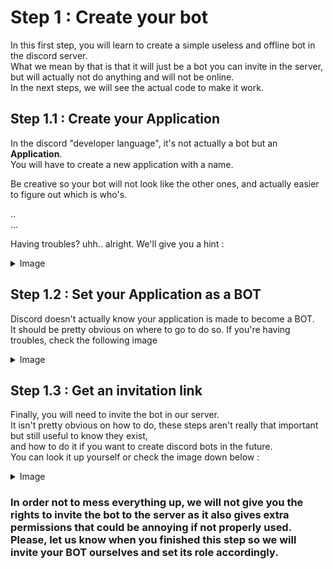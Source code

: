 # Step 1 : Create your bot

In this first step, you will learn to create a simple useless and offline bot in the discord server.  
What we mean by that is that it will just be a bot you can invite in the server, but will actually not do anything and will not be online.  
In the next steps, we will see the actual code to make it work.

## Step 1.1 : Create your Application

In the discord "developer language", it's not actually a bot but an **Application**.  
You will have to create a new application with a name.

Be creative so your bot will not look like the other ones, and actually easier to figure out which is who's.  


..  
...


Having troubles? uhh.. alright. We'll give you a hint :

<details>
  <summary>Image</summary>
  ![step1_1](https://github.com/pironc/workshop_discordpy/tree/main/step_1/step1_1.jpg "step1_1")
</details>

## Step 1.2 : Set your Application as a BOT

Discord doesn't actually know your application is made to become a BOT.  
It should be pretty obvious on where to go to do so. If you're having troubles, check the following image

<details>
  <summary>Image</summary>
  ***>> Insert image here <<***
</details>

## Step 1.3 : Get an invitation link

Finally, you will need to invite the bot in our server.  
It isn't pretty obvious on how to do, these steps aren't really that important but still useful to know they exist,  
and how to do it if you want to create discord bots in the future.  
You can look it up yourself or check the image down below :

<details>
  <summary>Image</summary>
  ***>> Insert image here <<***
</details>

### **In order not to mess everything up, we will not give you the rights to invite the bot to the server as it also gives extra permissions that could be annoying if not properly used. Please, let us know when you finished this step so we will invite your BOT ourselves and set its role accordingly.**
